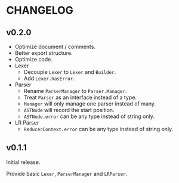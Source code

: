 # CHANGELOG

## v0.2.0

- Optimize document / comments.
- Better export structure.
- Optimize code.
- Lexer
  - Decouple `Lexer` to `Lexer` and `Builder`.
  - Add `Lexer.hasError`.
- Parser
  - Rename `ParserManager` to `Parser.Manager`.
  - Treat `Parser` as an interface instead of a type.
  - `Manager` will only manage one parser instead of many.
  - `ASTNode` will record the start position.
  - `ASTNode.error` can be any type instead of string only.
- LR Parser
  - `ReducerContext.error` can be any type instead of string only.

## v0.1.1

Initial release.

Provide basic `Lexer`, `ParserManager` and `LRParser`.
